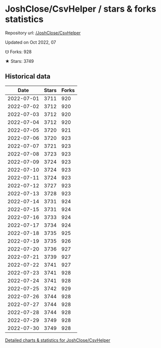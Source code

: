 # JoshClose/CsvHelper / stars & forks statistics

Repository url: [/JoshClose/CsvHelper](https://github.com/JoshClose/CsvHelper)

Updated on Oct 2022, 07

☋ Forks: 928

★ Stars: 3749

## Historical data
| Date | Stars | Forks |
|------|-------|-------|
| 2022-07-01 | 3711 | 920 | 
| 2022-07-02 | 3712 | 920 | 
| 2022-07-03 | 3712 | 920 | 
| 2022-07-04 | 3712 | 920 | 
| 2022-07-05 | 3720 | 921 | 
| 2022-07-06 | 3720 | 923 | 
| 2022-07-07 | 3721 | 923 | 
| 2022-07-08 | 3723 | 923 | 
| 2022-07-09 | 3724 | 923 | 
| 2022-07-10 | 3724 | 923 | 
| 2022-07-11 | 3724 | 923 | 
| 2022-07-12 | 3727 | 923 | 
| 2022-07-13 | 3728 | 923 | 
| 2022-07-14 | 3731 | 924 | 
| 2022-07-15 | 3731 | 924 | 
| 2022-07-16 | 3733 | 924 | 
| 2022-07-17 | 3734 | 924 | 
| 2022-07-18 | 3735 | 925 | 
| 2022-07-19 | 3735 | 926 | 
| 2022-07-20 | 3736 | 927 | 
| 2022-07-21 | 3739 | 927 | 
| 2022-07-22 | 3741 | 927 | 
| 2022-07-23 | 3741 | 928 | 
| 2022-07-24 | 3741 | 928 | 
| 2022-07-25 | 3742 | 929 | 
| 2022-07-26 | 3744 | 928 | 
| 2022-07-27 | 3744 | 928 | 
| 2022-07-28 | 3744 | 928 | 
| 2022-07-29 | 3749 | 928 | 
| 2022-07-30 | 3749 | 928 | 


[Detailed charts & statistics for JoshClose/CsvHelper](https://reviewgithub.com/rep/JoshClose/CsvHelper)

